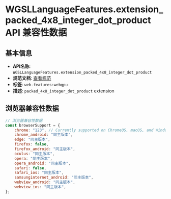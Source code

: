 # WGSLLanguageFeatures.extension_packed_4x8_integer_dot_product API 兼容性数据

## 基本信息

- **API名称**: `WGSLLanguageFeatures.extension_packed_4x8_integer_dot_product`
- **规范文档**: [查看规范](https://gpuweb.github.io/gpuweb/wgsl/#language_extension-packed_4x8_integer_dot_product)
- **标签**: `web-features:webgpu`
- **描述**: `packed_4x8_integer_dot_product` extension

## 浏览器兼容性数据

```javascript
// 浏览器兼容性数据
const browserSupport = {
    chrome: "123", // Currently supported on ChromeOS, macOS, and Windows only.,
    chrome_android: "同主版本",
    edge: "同主版本",
    firefox: false,
    firefox_android: "同主版本",
    oculus: "同主版本",
    opera: "同主版本",
    opera_android: "同主版本",
    safari: false,
    safari_ios: "同主版本",
    samsunginternet_android: "同主版本",
    webview_android: "同主版本",
    webview_ios: "同主版本",
};

```

